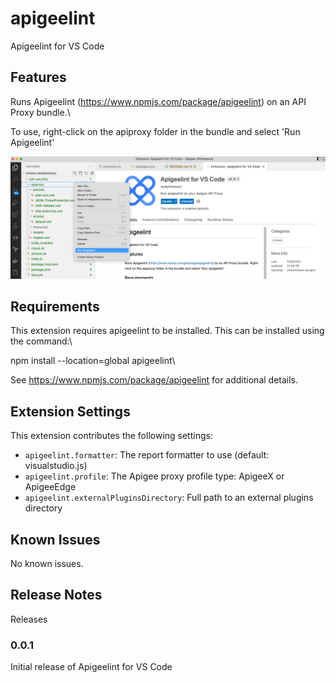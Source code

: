 # apigeelint

Apigeelint for VS Code

## Features

Runs Apigeelint (https://www.npmjs.com/package/apigeelint) on an API Proxy bundle.\

To use, right-click on the apiproxy folder in the bundle and select 'Run Apigeelint'

![Screenshot](https://raw.githubusercontent.com/andythehood/apigeelint4vscode/main/images/apigeelint4vscode.png)



## Requirements

This extension requires apigeelint to be installed. This can be installed using the command:\

npm install --location=global apigeelint\

See https://www.npmjs.com/package/apigeelint for additional details.

## Extension Settings
This extension contributes the following settings:

* `apigeelint.formatter`: The report formatter to use (default: visualstudio.js)
* `apigeelint.profile`: The Apigee proxy profile type: ApigeeX or ApigeeEdge
* `apigeelint.externalPluginsDirectory`: Full path to an external plugins directory

## Known Issues

No known issues.

## Release Notes

Releases

### 0.0.1

Initial release of Apigeelint for VS Code



